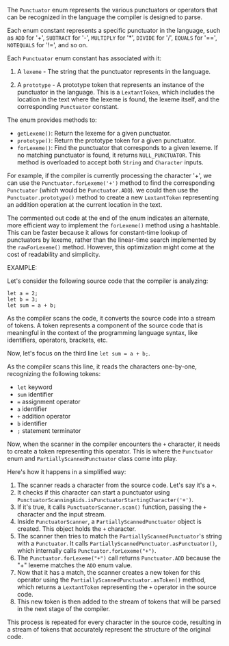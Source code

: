 The `Punctuator` enum represents the various punctuators or operators that can be recognized in the language the compiler is designed to parse.

Each enum constant represents a specific punctuator in the language, such as `ADD` for '+', `SUBTRACT` for '-', `MULTIPLY` for '*', `DIVIDE` for '/', `EQUALS` for '==', `NOTEQUALS` for '!=', and so on.

Each `Punctuator` enum constant has associated with it:

1. A `lexeme` - The string that the punctuator represents in the language.

2. A `prototype` - A prototype token that represents an instance of the punctuator in the language. This is a `LextantToken`, which includes the location in the text where the lexeme is found, the lexeme itself, and the corresponding `Punctuator` constant.

The enum provides methods to:

- `getLexeme()`: Return the lexeme for a given punctuator.
- `prototype()`: Return the prototype token for a given punctuator.
- `forLexeme()`: Find the punctuator that corresponds to a given lexeme. If no matching punctuator is found, it returns `NULL_PUNCTUATOR`. This method is overloaded to accept both `String` and `Character` inputs.

For example, if the compiler is currently processing the character '+', we can use the `Punctuator.forLexeme('+')` method to find the corresponding `Punctuator` (which would be `Punctuator.ADD`). we could then use the `Punctuator.prototype()` method to create a new `LextantToken` representing an addition operation at the current location in the text.

The commented out code at the end of the enum indicates an alternate, more efficient way to implement the `forLexeme()` method using a hashtable. This can be faster because it allows for constant-time lookup of punctuators by lexeme, rather than the linear-time search implemented by the `rawForLexeme()` method. However, this optimization might come at the cost of readability and simplicity.

EXAMPLE:

Let's consider the following source code that the compiler is analyzing:

```
let a = 2;
let b = 3;
let sum = a + b;
```

As the compiler scans the code, it converts the source code into a stream of tokens. A token represents a component of the source code that is meaningful in the context of the programming language syntax, like identifiers, operators, brackets, etc.

Now, let's focus on the third line `let sum = a + b;`.

As the compiler scans this line, it reads the characters one-by-one, recognizing the following tokens:

- `let` keyword
- `sum` identifier
- `=` assignment operator
- `a` identifier
- `+` addition operator
- `b` identifier
- `;` statement terminator

Now, when the scanner in the compiler encounters the `+` character, it needs to create a token representing this operator. This is where the `Punctuator` enum and `PartiallyScannedPunctuator` class come into play.

Here's how it happens in a simplified way:

1. The scanner reads a character from the source code. Let's say it's a `+`.
2. It checks if this character can start a punctuator using `PunctuatorScanningAids.isPunctuatorStartingCharacter('+')`.
3. If it's true, it calls `PunctuatorScanner.scan()` function, passing the `+` character and the input stream.
4. Inside `PunctuatorScanner`, a `PartiallyScannedPunctuator` object is created. This object holds the `+` character.
5. The scanner then tries to match the `PartiallyScannedPunctuator`'s string with a `Punctuator`. It calls `PartiallyScannedPunctuator.asPunctuator()`, which internally calls `Punctuator.forLexeme("+")`.
6. The `Punctuator.forLexeme("+")` call returns `Punctuator.ADD` because the "+" lexeme matches the `ADD` enum value.
7. Now that it has a match, the scanner creates a new token for this operator using the `PartiallyScannedPunctuator.asToken()` method, which returns a `LextantToken` representing the `+` operator in the source code.
8. This new token is then added to the stream of tokens that will be parsed in the next stage of the compiler.

This process is repeated for every character in the source code, resulting in a stream of tokens that accurately represent the structure of the original code.
